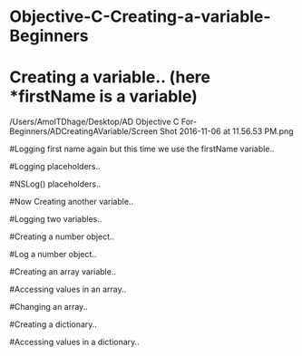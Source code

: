 # Objective-C-Creating-a-variable-Beginners


# Creating a variable.. (here *firstName is a variable)

/Users/AmolTDhage/Desktop/AD Objective C For-Beginners/ADCreatingAVariable/Screen Shot 2016-11-06 at 11.56.53 PM.png


#Logging first name again but this time we use the firstName variable..


#Logging placeholders..


#NSLog() placeholders..


#Now Creating another variable..


#Logging two variables..


#Creating a number object..


#Log a number object..


#Creating an array variable..


#Accessing values in an array..


#Changing an array..


#Creating a dictionary..


#Accessing values in a dictionary..





